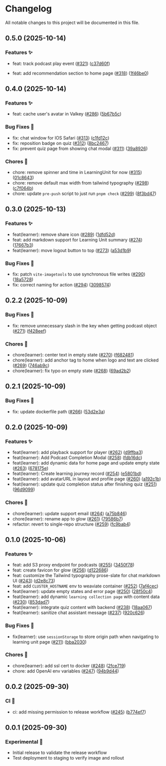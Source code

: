 # Changelog

All notable changes to this project will be documented in this file.

## 0.5.0 (2025-10-14)

### Features ✨

- feat: track podcast play event ([#321](https://github.com/String-sg/onward/pull/321)) ([c37d60f](https://github.com/String-sg/onward/commit/c37d60f7c9d291dff5a2f0874b21d17bf838203a))

- feat: add recommendation section to home page ([#318](https://github.com/String-sg/onward/pull/318)) ([1f46be0](https://github.com/String-sg/onward/commit/1f46be0758fae00f447593648dd4f967e412ba39))

## 0.4.0 (2025-10-14)

### Features ✨

- feat: cache user's avatar in Valkey ([#286](https://github.com/String-sg/onward/pull/286)) ([5b67b5c](https://github.com/String-sg/onward/commit/5b67b5ce171fa3dc0cefa1d8ae3b4db6c6caa49e))

### Bug Fixes 🐛

- fix: chat window for IOS Safari ([#313](https://github.com/String-sg/onward/pull/313)) ([c1fd12c](https://github.com/String-sg/onward/commit/c1fd12c6f1798633ab8bd2241c24a7275ec9d4a9))
- fix: reposition badge on quiz ([#312](https://github.com/String-sg/onward/pull/312)) ([8bc2467](https://github.com/String-sg/onward/commit/8bc246706a4af4213d9fa8cc2068c869addbbf43))
- fix: prevent quiz page from showing chat modal ([#311](https://github.com/String-sg/onward/pull/311)) ([39a8926](https://github.com/String-sg/onward/commit/39a892633341e954d2124669ded7f5e28f48c351))

### Chores 🧹

- chore: remove spinner and time in LearningUnit for now ([#315](https://github.com/String-sg/onward/pull/315)) ([01c8643](https://github.com/String-sg/onward/commit/01c864359f1619ece6fc8ee2ad80c55d4df77171))
- chore: remove default max width from tailwind typography ([#298](https://github.com/String-sg/onward/pull/298)) ([c7f064b](https://github.com/String-sg/onward/commit/c7f064b34358d32702758b5d8a817e87611dec4d))
- chore: update `pre-push` script to just run `pnpm check` ([#299](https://github.com/String-sg/onward/pull/299)) ([8f3bd47](https://github.com/String-sg/onward/commit/8f3bd47d8a8dd0c1c74333c540700c691ec38541))

## 0.3.0 (2025-10-13)

### Features ✨

- feat(learner): remove share icon ([#289](https://github.com/String-sg/onward/pull/289)) ([1dfd52d](https://github.com/String-sg/onward/commit/1dfd52d820f8d766305158315e2294e7e16b01bf))
- feat: add markdown support for Learning Unit summary ([#274](https://github.com/String-sg/onward/pull/274)) ([17667b3](https://github.com/String-sg/onward/commit/17667b3e5131c09e9823672a9a83a0628dd73ad1))
- feat(learner): move logout button to top ([#273](https://github.com/String-sg/onward/pull/273)) ([a53d1b9](https://github.com/String-sg/onward/commit/a53d1b9352f63ae9ab8f20c60e5d21ecb623173a))

### Bug Fixes 🐛

- fix: patch `vite-imagetools` to use synchronous file writes ([#290](https://github.com/String-sg/onward/pull/290)) ([18a5728](https://github.com/String-sg/onward/commit/18a57284a4995580f4b2695d84524d6a0ccec80a))
- fix: correct naming for action ([#294](https://github.com/String-sg/onward/pull/294)) ([3098574](https://github.com/String-sg/onward/commit/309857464c9dd646b6c8fc4256d93073da2a6262))

## 0.2.2 (2025-10-09)

### Bug Fixes 🐛

- fix: remove unnecessary slash in the key when getting podcast object ([#271](https://github.com/String-sg/onward/pull/271)) ([f428eef](https://github.com/String-sg/onward/commit/f428eeff))

### Chores 🧹

- chore(learner): center text in empty state ([#270](https://github.com/String-sg/onward/pull/270)) ([f682481](https://github.com/String-sg/onward/commit/f682481))
- chore(learner): add anchor tag to home when logo and text are clicked ([#269](https://github.com/String-sg/onward/pull/269)) ([746ab9c](https://github.com/String-sg/onward/commit/746ab9c))
- chore(learner): fix typo on empty state ([#268](https://github.com/String-sg/onward/pull/268)) ([69ad2b2](https://github.com/String-sg/onward/commit/69ad2b2))

## 0.2.1 (2025-10-09)

### Bug Fixes 🐛

- fix: update dockerfile path ([#266](https://github.com/String-sg/onward/pull/266)) ([53d2e3a](https://github.com/String-sg/onward/commit/53d2e3a554aaeac0c0ae7c9d6a495346c8838c7f))

## 0.2.0 (2025-10-09)

### Features ✨

- feat(learner): add playback support for player ([#262](https://github.com/String-sg/onward/pull/262)) ([d9ffba3](https://github.com/String-sg/onward/commit/d9ffba30f22ae2ffb7ce4b25f10f649c041ae9c7))
- feat(learner): Add Podcast Completion Modal ([#258](https://github.com/String-sg/onward/pull/258)) ([fdb16dc](https://github.com/String-sg/onward/commit/fdb16dc73e17973624f7e1b2dc2d49bd08996195))
- feat(learner): add dynamic data for home page and update empty state ([#263](https://github.com/String-sg/onward/pull/263)) ([678175e](https://github.com/String-sg/onward/commit/678175e4042cbcfb8d751aac7f69e7581fe92225))
- feat(learner): Create learning journey record ([#254](https://github.com/String-sg/onward/pull/254)) ([e5801bd](https://github.com/String-sg/onward/commit/e5801bd75505607af82b931749b788999b97bc69))
- feat(learner): add avatarURL in layout and profile page ([#260](https://github.com/String-sg/onward/pull/260)) ([a192c1b](https://github.com/String-sg/onward/commit/a192c1b837d257de8afa22728e521c6a2d951fc6))
- feat(learner): update quiz completion status after finishing quiz ([#251](https://github.com/String-sg/onward/pull/251)) ([96d9099](https://github.com/String-sg/onward/commit/96d9099c2402e34d88c8f1ff9d252ed1d6bb709f))

### Chores 🧹

- chore(learner): update support email ([#264](https://github.com/String-sg/onward/pull/264)) ([a75b846](https://github.com/String-sg/onward/commit/a75b84698a74828d36c0e89623f2811ab07430d8))
- chore(learner): rename app to glow ([#261](https://github.com/String-sg/onward/pull/261)) ([79586b7](https://github.com/String-sg/onward/commit/79586b7da1cd224934288660d3986dcfee57ef83))
- refactor: revert to single-repo structure ([#259](https://github.com/String-sg/onward/pull/259)) ([fc9bab4](https://github.com/String-sg/onward/commit/fc9bab480d0107c5851f0a9acf28fa51f2e8f757))

## 0.1.0 (2025-10-06)

### Features ✨

- feat: add S3 proxy endpoint for podcasts ([#255](https://github.com/String-sg/onward/pull/255)) ([3450f78](https://github.com/String-sg/onward/commit/3450f7895f31cc36a87b5d16048fd26705d93fa4))
- feat: create favicon for glow ([#256](https://github.com/String-sg/onward/pull/256)) ([d122686](https://github.com/String-sg/onward/commit/d122686d712c6f0d8def21988079563d092719fd))
- feat: customize the Tailwind typography prose-slate for chat markdown UI ([#243](https://github.com/String-sg/onward/pull/243)) ([d2e8c73](https://github.com/String-sg/onward/commit/d2e8c73597cf7d9c07860c4e86ede1eeb70a77f1))
- feat: add `CLUSTER_HOSTNAME` env to weaviate container ([#252](https://github.com/String-sg/onward/pull/252)) ([7af4cec](https://github.com/String-sg/onward/commit/7af4cec764925021c306361fb2ea9f66940e16cd))
- feat(learner): update empty states and error page ([#250](https://github.com/String-sg/onward/pull/250)) ([28f50c4](https://github.com/String-sg/onward/commit/28f50c44a26bdf974e21fdf0cc04fc6168130c67))
- feat(learner): add dynamic `learning collection page` with content data ([#230](https://github.com/String-sg/onward/pull/230)) ([853dad7](https://github.com/String-sg/onward/commit/853dad75ab25859d86db28465bbe71470433fc4f))
- feat(learner): integrate quiz content with backend ([#238](https://github.com/String-sg/onward/pull/238)) ([18aa067](https://github.com/String-sg/onward/commit/18aa067e05293921d2fe4d7cef290190afdc8c9e))
- feat(learner): sanitize chat assistant message ([#237](https://github.com/String-sg/onward/pull/237)) ([920c626](https://github.com/String-sg/onward/commit/920c626ddc77079bb51f1bc72d324ba0f35e56ad))

### Bug Fixes 🐛

- fix(learner): use `sessionStorage` to store origin path when navigating to learning unit page ([#211](https://github.com/String-sg/onward/pull/211)) ([bba2030](https://github.com/String-sg/onward/commit/bba2030cbb46e950e107c83d31adcf5a7e62735d))

### Chores 🧹

- chore(learner): add ssl cert to docker ([#248](https://github.com/String-sg/onward/pull/248)) ([2fce719](https://github.com/String-sg/onward/commit/2fce719f8cad036deb86180b6d918dfac7698ba8))
- chore: add OpenAI env variables ([#247](https://github.com/String-sg/onward/pull/247)) ([94b9d44](https://github.com/String-sg/onward/commit/94b9d442bcf654be88a32fda1c07484d9da896c8))

## 0.0.2 (2025-09-30)

### CI 🤖

- ci: add missing permission to release workflow ([#245](https://github.com/String-sg/onward/pull/245)) ([b774ef7](https://github.com/String-sg/onward/commit/b774ef7b336ad5c13e13c8a767749aac9b8f57d3))

## 0.0.1 (2025-09-30)

### Experimental 🧪

- Initial release to validate the release workflow
- Test deployment to staging to verify image and rollout
